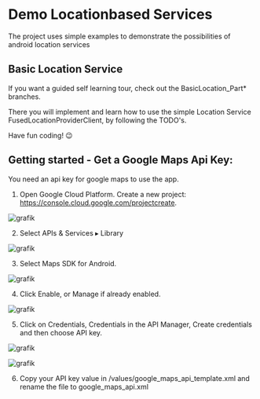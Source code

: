 # Demo Locationbased Services

The project uses simple examples to demonstrate the possibilities of android location services

## Basic Location Service

If you want a guided self learning tour, check out the BasicLocation_Part* branches.

There you will implement and learn how to use the simple Location Service FusedLocationProviderClient, by following the TODO's.

Have fun coding! 😉

## Getting started - Get a Google Maps Api Key:
You need an api key for google maps to use the app.

1. Open Google Cloud Platform. Create a new project: https://console.cloud.google.com/projectcreate. 

![grafik](https://user-images.githubusercontent.com/43496321/121810171-0784c300-cc60-11eb-95fa-510a7e26cb4e.png)


2. Select APIs & Services ▸ Library

![grafik](https://user-images.githubusercontent.com/43496321/121809885-e8d1fc80-cc5e-11eb-9c70-a520ce688512.png)

3. Select Maps SDK for Android.

![grafik](https://user-images.githubusercontent.com/43496321/121809894-f2f3fb00-cc5e-11eb-9574-fa569b6f017c.png)

4. Click Enable, or Manage if already enabled. 

![grafik](https://user-images.githubusercontent.com/43496321/121809906-fedfbd00-cc5e-11eb-9512-668be6b5c71e.png)

5. Click on Credentials, Credentials in the API Manager, Create credentials and then choose API key.

![grafik](https://user-images.githubusercontent.com/43496321/121809926-0ef79c80-cc5f-11eb-9aca-bb34516b3cb0.png)

![grafik](https://user-images.githubusercontent.com/43496321/121809940-1fa81280-cc5f-11eb-9e02-ebcc411085e3.png)

6. Copy your API key value in /values/google_maps_api_template.xml and rename the file to google_maps_api.xml
